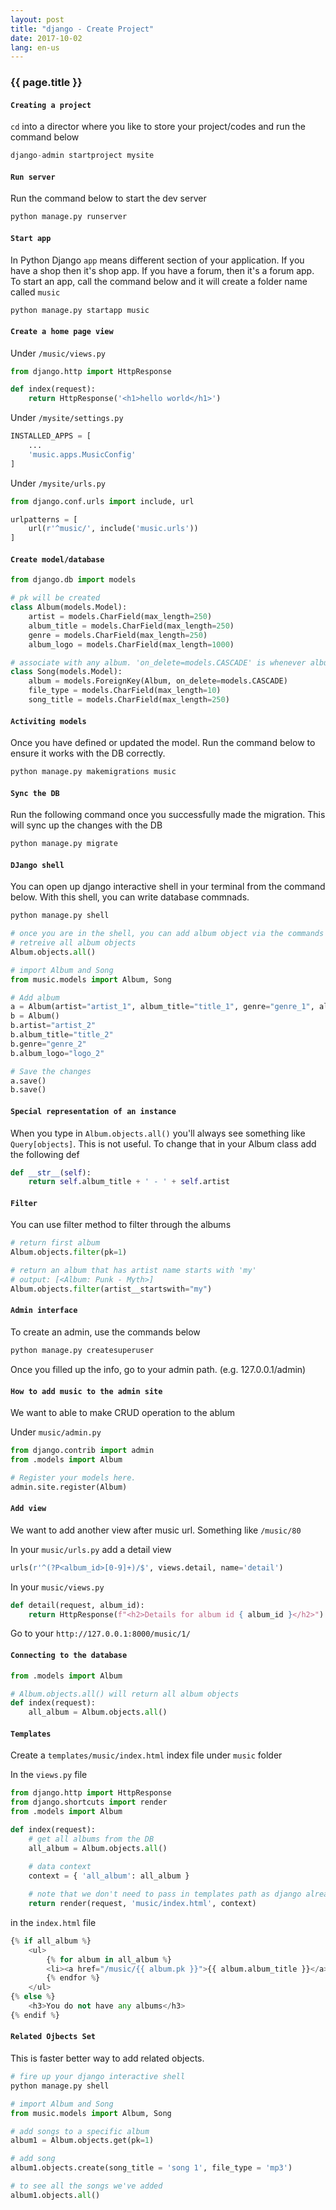 ```yaml
---
layout: post
title: "django - Create Project"
date: 2017-10-02
lang: en-us
---
```


### {{ page.title }}

#### `Creating a project`

`cd` into a director where you like to store your project/codes and run the command below
```python
django-admin startproject mysite
```

#### `Run server`
Run the command below to start the dev server
```python
python manage.py runserver
```

#### `Start app`
In Python Django `app` means different section of your application. If you have a shop then it's shop app. If you have a forum, then it's a forum app. To start an app, call the command below and it will create a folder name called `music`
```python
python manage.py startapp music
```

#### `Create a home page view`
Under `/music/views.py`
```python
from django.http import HttpResponse

def index(request):
    return HttpResponse('<h1>hello world</h1>')
```

Under `/mysite/settings.py`
```python
INSTALLED_APPS = [
    ...
    'music.apps.MusicConfig'
]
```

Under `/mysite/urls.py`
```python
from django.conf.urls import include, url

urlpatterns = [
    url(r'^music/', include('music.urls'))
]
```

#### `Create model/database`

```python
from django.db import models

# pk will be created
class Album(models.Model):
    artist = models.CharField(max_length=250)
    album_title = models.CharField(max_length=250)
    genre = models.CharField(max_length=250)
    album_logo = models.CharField(max_length=1000)

# associate with any album. 'on_delete=models.CASCADE' is whenever album is deleted, song associate with it will be deleted as well
class Song(models.Model):
    album = models.ForeignKey(Album, on_delete=models.CASCADE)
    file_type = models.CharField(max_length=10)
    song_title = models.CharField(max_length=250)
```

#### `Activiting models`
Once you have defined or updated the model. Run the command below to ensure it works with the DB correctly.

```python
python manage.py makemigrations music
``` 

#### `Sync the DB`
Run the following command once you successfully made the migration. This will sync up the changes with the DB

```python
python manage.py migrate
```

#### `DJango shell`
You can open up django interactive shell in your terminal from the command below. With this shell, you can write database commnads.

```python
python manage.py shell

# once you are in the shell, you can add album object via the commands below
# retreive all album objects
Album.objects.all()

# import Album and Song
from music.models import Album, Song

# Add album
a = Album(artist="artist_1", album_title="title_1", genre="genre_1", album_logo="logo_1")
b = Album()
b.artist="artist_2"
b.album_title="title_2"
b.genre="genre_2"
b.album_logo="logo_2"

# Save the changes
a.save()
b.save()
```

#### `Special representation of an instance`
When you type in `Album.objects.all()` you'll always see something like `Query[objects]`. This is not useful. To change that in your Album class add the following def

```python
def __str__(self):
    return self.album_title + ' - ' + self.artist
```

#### `Filter`
You can use filter method to filter through the albums

```python
# return first album
Album.objects.filter(pk=1)

# return an album that has artist name starts with 'my'
# output: [<Album: Punk - Myth>]
Album.objects.filter(artist__startswith="my")
```

#### `Admin interface`
To create an admin, use the commands below

```python
python manage.py createsuperuser
```

Once you filled up the info, go to your admin path. (e.g. 127.0.0.1/admin)

#### `How to add music to the admin site`
We want to able to make CRUD operation to the ablum

Under `music/admin.py`
```python
from django.contrib import admin
from .models import Album

# Register your models here.
admin.site.register(Album)
```

#### `Add view`
We want to add another view after music url. Something like `/music/80`

In your `music/urls.py` add a detail view
```python
urls(r'^(?P<album_id>[0-9]+)/$', views.detail, name='detail')
```

In your `music/views.py`
```python
def detail(request, album_id):
    return HttpResponse(f"<h2>Details for album id { album_id }</h2>")
```

Go to your `http://127.0.0.1:8000/music/1/`

#### `Connecting to the database`

```python
from .models import Album

# Album.objects.all() will return all album objects
def index(request):
    all_album = Album.objects.all()
```

#### `Templates`

Create a `templates/music/index.html` index file under `music` folder

In the `views.py` file
```python
from django.http import HttpResponse
from django.shortcuts import render
from .models import Album

def index(request):
    # get all albums from the DB
    all_album = Album.objects.all()
    
    # data context
    context = { 'all_album': all_album }

    # note that we don't need to pass in templates path as django already mapped behind the code
    return render(request, 'music/index.html', context)
```

in the `index.html` file
```python
{% if all_album %}
    <ul>
        {% for album in all_album %}
        <li><a href="/music/{{ album.pk }}">{{ album.album_title }}</a></li>
        {% endfor %}
    </ul>
{% else %}
    <h3>You do not have any albums</h3>
{% endif %}
```

#### `Related Ojbects Set`
This is faster better way to add related objects.

```python
# fire up your django interactive shell
python manage.py shell

# import Album and Song
from music.models import Album, Song

# add songs to a specific album
album1 = Album.objects.get(pk=1)

# add song
album1.objects.create(song_title = 'song 1', file_type = 'mp3')

# to see all the songs we've added
album1.objects.all()
```